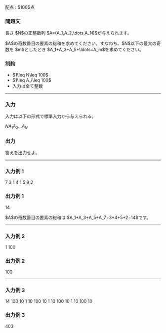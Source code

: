 
<div>

<span>

<span>

<p>
配点 : $100$点
</p>

<div>

<section>

### **問題文**

<p>
長さ $N$の正整数列 $A=(A_1,A_2,\dots,A_N)$が与えられます。
</p>

<p>
$A$の奇数番目の要素の総和を求めてください。すなわち、$N$以下の最大の奇数を $m$としたとき $A_1+A_3+A_5+\ldots+A_m$を求めてください。
</p>

</section>

</div>

<div>

<section>

### **制約**

<ul>

<li>
$1\leq N\leq 100$
</li>

<li>
$1\leq A_i\leq 100$
</li>

<li>
入力は全て整数
</li>

</ul>

</section>

</div>

---

<div>

<div>

<section>

### **入力**

<p>
入力は以下の形式で標準入力から与えられる。
</p>

<div>

$N$$A_1$$A_2$$\ldots$$A_N$
</div>

</section>

</div>

<div>

<section>

### **出力**

<p>
答えを出力せよ。
</p>

</section>

</div>

</div>

---

<div>

<section>

### **入力例 1**

<div>

7
3 1 4 1 5 9 2

</div>

</section>

</div>

<div>

<section>

### **出力例 1**

<div>

14

</div>

<p>
$A$の奇数番目の要素の総和は $A_1+A_3+A_5+A_7=3+4+5+2=14$です。
</p>

</section>

</div>

---

<div>

<section>

### **入力例 2**

<div>

1
100

</div>

</section>

</div>

<div>

<section>

### **出力例 2**

<div>

100

</div>

</section>

</div>

---

<div>

<section>

### **入力例 3**

<div>

14
100 10 1 10 100 10 1 10 100 10 1 10 100 10

</div>

</section>

</div>

<div>

<section>

### **出力例 3**

<div>

403

</div>

</section>

</div>

</span>

</span>

</div>
